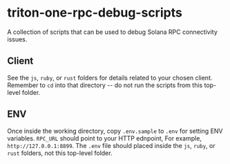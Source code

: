 # triton-one-rpc-debug-scripts
A collection of scripts that can be used to debug Solana RPC connectivity issues.

## Client
See the `js`, `ruby`, or `rust` folders for details related to your chosen client. Remember to `cd` into that directory -- do not run the scripts from this top-level folder.

## ENV
Once inside the working directory, copy `.env.sample` to `.env` for setting ENV variables. `RPC_URL` should point to your HTTP ednpoint, For example, `http://127.0.0.1:8899`. The `.env` file should placed inside the `js`, `ruby`, or `rust` folders, not this top-level folder.
